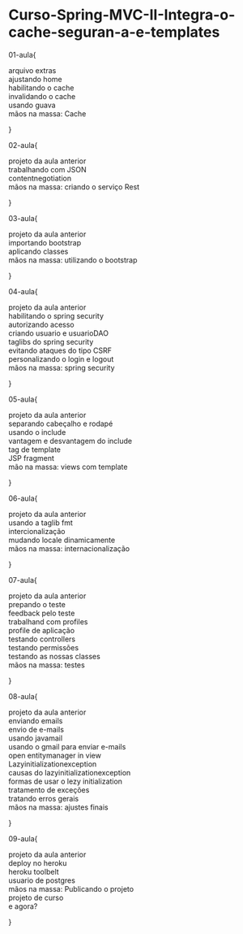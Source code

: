 # Curso-Spring-MVC-II-Integra-o-cache-seguran-a-e-templates


01-aula{

arquivo extras<br />
ajustando home<br />
habilitando o cache<br />
invalidando o cache<br />
usando guava<br />
mãos na massa: Cache<br />




}

02-aula{

projeto da aula anterior<br />
trabalhando com JSON<br />
contentnegotiation<br />
mãos na massa: criando o serviço Rest<br />


}


03-aula{

projeto da  aula anterior<br />
importando bootstrap<br />
aplicando classes<br />
mãos na massa: utilizando o bootstrap<br />

}

04-aula{

projeto da aula anterior<br />
habilitando o spring security<br />
autorizando acesso<br />
criando usuario e usuarioDAO<br />
taglibs do spring security<br />
evitando ataques do tipo CSRF<br />
personalizando o login e logout<br />
mãos na massa: spring security<br />


}


05-aula{

projeto da aula anterior<br />
separando cabeçalho e rodapé<br />
usando o include<br />
vantagem e desvantagem do include<br />
tag de template<br />
JSP fragment<br />
mão na massa: views com template<br />


}

06-aula{

projeto da aula anterior<br />
usando a taglib fmt<br />
intercionalização<br />
mudando locale dinamicamente<br />
mãos na massa: internacionalização<br />


}


07-aula{

projeto da aula anterior<br />
prepando o teste<br />
feedback pelo teste<br />
trabalhand com profiles<br />
profile de aplicação<br />
testando controllers<br />
testando permissões<br />
testando as nossas classes<br />
mãos na massa: testes<br />


}

08-aula{

projeto da aula anterior<br />
enviando emails<br />
envio de e-mails<br />
usando javamail<br />
usando o gmail para enviar e-mails<br />
open entitymanager in view<br />
Lazyinitializationexception<br />
causas do lazyinitializationexception<br />
formas de usar o lezy initialization<br />
tratamento de exceções<br />
tratando erros gerais<br />
mãos na massa: ajustes finais<br />


}

09-aula{

projeto da aula anterior<br />
deploy no heroku<br />
heroku toolbelt<br />
usuario de postgres<br />
mãos na massa: Publicando o projeto<br />
projeto de curso<br />
e agora?<br />

}




